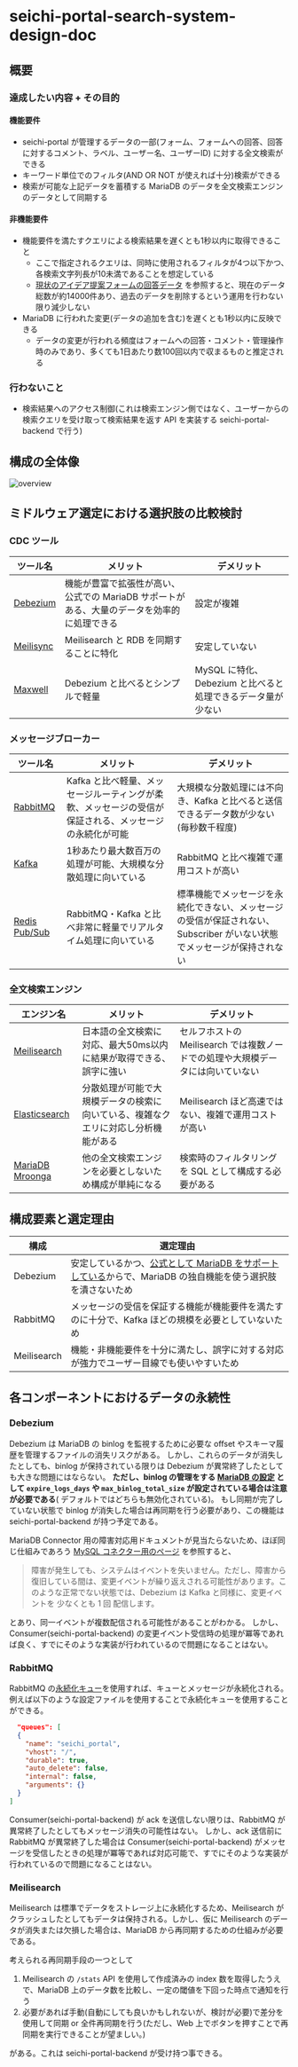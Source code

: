# seichi-portal-search-system-design-doc

## 概要

### 達成したい内容 + その目的

#### 機能要件

- seichi-portal が管理するデータの一部(フォーム、フォームへの回答、回答に対するコメント、ラベル、ユーザー名、ユーザーID)
  に対する全文検索ができる
- キーワード単位でのフィルタ(AND OR NOT が使えれば十分)検索ができる
- 検索が可能な上記データを蓄積する MariaDB のデータを全文検索エンジンのデータとして同期する

#### 非機能要件

- 機能要件を満たすクエリによる検索結果を遅くとも1秒以内に取得できること
    - ここで指定されるクエリは、同時に使用されるフィルタが4つ以下かつ、各検索文字列長が10未満であることを想定している
    - [現状のアイデア提案フォームの回答データ](https://redmine.seichi.click/projects/idea/issues)
      を参照すると、現在のデータ総数が約14000件あり、過去のデータを削除するという運用を行わない限り減少しない
- MariaDB に行われた変更(データの追加を含む)を遅くとも1秒以内に反映できる
    - データの変更が行われる頻度はフォームへの回答・コメント・管理操作時のみであり、多くても1日あたり数100回以内で収まるものと推定される

### 行わないこと

- 検索結果へのアクセス制御(これは検索エンジン側ではなく、ユーザーからの検索クエリを受け取って検索結果を返す API を実装する
  seichi-portal-backend で行う)

## 構成の全体像

![overview](./search-system-overview.drawio.svg)

## ミドルウェア選定における選択肢の比較検討

### CDC ツール

| ツール名                                               | メリット                                               | デメリット                                 |
|----------------------------------------------------|----------------------------------------------------|---------------------------------------|
| [Debezium](https://debezium.io/)                   | 機能が豊富で拡張性が高い、公式での MariaDB サポートがある、大量のデータを効率的に処理できる | 設定が複雑                                 |
| [Meilisync](https://github.com/long2ice/meilisync) | Meilisearch と RDB を同期することに特化                       | 安定していない                               |
| [Maxwell](https://github.com/zendesk/maxwell)      | Debezium と比べるとシンプルで軽量                              | MySQL に特化、Debezium と比べると処理できるデータ量が少ない |

### メッセージブローカー

| ツール名                                                                   | メリット                                                   | デメリット                                                             |
|------------------------------------------------------------------------|--------------------------------------------------------|-------------------------------------------------------------------|
| [RabbitMQ](https://www.rabbitmq.com/)                                  | Kafka と比べ軽量、メッセージルーティングが柔軟、メッセージの受信が保証される、メッセージの永続化が可能 | 大規模な分散処理には不向き、Kafka と比べると送信できるデータ数が少ない(毎秒数千程度)                    |
| [Kafka](https://kafka.apache.org/)                                     | 1秒あたり最大数百万の処理が可能、大規模な分散処理に向いている                        | RabbitMQ と比べ複雑で運用コストが高い                                           |
| [Redis Pub/Sub](https://redis.io/docs/latest/develop/interact/pubsub/) | RabbitMQ・Kafka と比べ非常に軽量でリアルタイム処理に向いている                 | 標準機能でメッセージを永続化できない、メッセージの受信が保証されない、Subscriber がいない状態でメッセージが保持されない |

### 全文検索エンジン

| エンジン名                                                          | メリット                                      | デメリット                                          |
|----------------------------------------------------------------|-------------------------------------------|------------------------------------------------|
| [Meilisearch](https://www.meilisearch.com/)                    | 日本語の全文検索に対応、最大50ms以内に結果が取得できる、誤字に強い       | セルフホストの Meilisearch では複数ノードでの処理や大規模データには向いていない |
| [Elasticsearch](https://www.elastic.co/jp/elasticsearch)       | 分散処理が可能で大規模データの検索に向いている、複雑なクエリに対応し分析機能がある | Meilisearch ほど高速ではない、複雑で運用コストが高い               |
| [MariaDB Mroonga](https://mariadb.com/kb/en/mroonga-overview/) | 他の全文検索エンジンを必要としないため構成が単純になる               | 検索時のフィルタリングを SQL として構成する必要がある                  |

## 構成要素と選定理由

| 構成          | 選定理由                                                                                                                                         |
|-------------|----------------------------------------------------------------------------------------------------------------------------------------------|
| Debezium    | 安定しているかつ、[公式として MariaDB をサポートしている](https://debezium.io/documentation/reference/stable/connectors/mariadb.html)からで、MariaDB の独自機能を使う選択肢を潰さないため |
| RabbitMQ    | メッセージの受信を保証する機能が機能要件を満たすのに十分で、Kafka ほどの規模を必要としていないため                                                                                         |
| Meilisearch | 機能・非機能要件を十分に満たし、誤字に対する対応が強力でユーザー目線でも使いやすいため                                                                                                  |

## 各コンポーネントにおけるデータの永続性

### Debezium

Debezium は MariaDB の binlog を監視するために必要な offset やスキーマ履歴を管理するファイルの消失リスクがある。
しかし、これらのデータが消失したとしても、binlog が保持されている限りは Debezium が異常終了したとしても大きな問題にはならない。
**ただし、binlog の管理をする [MariaDB の設定](https://mariadb.com/kb/en/using-and-maintaining-the-binary-log/)
として `expire_logs_days` や `max_binlog_total_size` が設定されている場合は注意が必要である**(
デフォルトではどちらも無効化されている)。
もし同期が完了していない状態で binlog が消失した場合は再同期を行う必要があり、この機能は seichi-portal-backend が持つ予定である。

MariaDB Connector
用の障害対応用ドキュメントが見当たらないため、ほぼ同じ仕組みであろう [MySQL コネクター用のページ](https://docs.redhat.com/ja/documentation/red_hat_integration/2022.q1/html/debezium_user_guide/how-debezium-mysql-connectors-handle-faults-and-problems#how-debezium-mysql-connectors-handle-faults-and-problems)
を参照すると、

> 障害が発生しても、システムはイベントを失いません。ただし、障害から復旧している間は、変更イベントが繰り返えされる可能性があります。このような正常でない状態では、Debezium
> は Kafka と同様に、変更イベントを 少なくとも 1 回 配信します。

とあり、同一イベントが複数配信される可能性があることがわかる。
しかし、Consumer(seichi-portal-backend) の変更イベント受信時の処理が冪等であれば良く、すでにそのような実装が行われているので問題になることはない。

### RabbitMQ

RabbitMQ の[永続化キュー](https://www.rabbitmq.com/docs/queues#durability)を使用すれば、キューとメッセージが永続化される。
例えば以下のような設定ファイルを使用することで永続化キューを使用することができる。

```json
  "queues": [
  {
    "name": "seichi_portal",
    "vhost": "/",
    "durable": true,
    "auto_delete": false,
    "internal": false,
    "arguments": {}
  }
]
```

Consumer(seichi-portal-backend) が ack を送信しない限りは、RabbitMQ が異常終了したとしてもメッセージ消失の可能性はない。
しかし、ack 送信前に RabbitMQ が異常終了した場合は Consumer(seichi-portal-backend)
がメッセージを受信したときの処理が冪等であれば対応可能で、すでにそのような実装が行われているので問題になることはない。

### Meilisearch

Meilisearch は標準でデータをストレージ上に永続化するため、Meilisearch がクラッシュしたとしてもデータは保持される。しかし、仮に
Meilisearch のデータが消失または欠損した場合は、MariaDB から再同期するための仕組みが必要である。

考えられる再同期手段の一つとして

1. Meilisearch の `/stats` API を使用して作成済みの index 数を取得したうえで、MariaDB 上のデータ数を比較し、一定の閾値を下回った時点で通知を行う
2. 必要があれば手動(自動にしても良いかもしれないが、検討が必要)で差分を使用して同期 or 全件再同期を行う(ただし、Web
   上でボタンを押すことで再同期を実行できることが望ましい。)

がある。これは seichi-portal-backend が受け持つ事できる。
